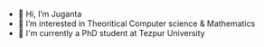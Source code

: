 - 👋 Hi, I’m Juganta
- 👀 I’m interested in Theoritical Computer science & Mathematics
- 🌱 I'm currently a PhD student at Tezpur University
